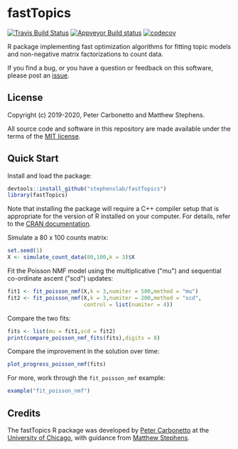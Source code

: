 # fastTopics

[![Travis Build Status](https://travis-ci.org/stephenslab/fastTopics.svg?branch=master)](https://travis-ci.org/stephenslab/fastTopics)
[![Appveyor Build status](https://ci.appveyor.com/api/projects/status/224272mhk5fadgmt?svg=true)](https://ci.appveyor.com/project/pcarbo/fasttopics)
[![codecov](https://codecov.io/gh/stephenslab/fastTopics/branch/master/graph/badge.svg)](https://codecov.io/gh/stephenslab/fastTopics)

R package implementing fast optimization algorithms for fitting topic
models and non-negative matrix factorizations to count data.

If you find a bug, or you have a question or feedback on this software,
please post an [issue][issues].

## License

Copyright (c) 2019-2020, Peter Carbonetto and Matthew Stephens.

All source code and software in this repository are made available
under the terms of the [MIT license][mit-license].

## Quick Start

Install and load the package:

```R
devtools::install_github("stephenslab/fastTopics")
library(fastTopics)
```

Note that installing the package will require a C++ compiler setup
that is appropriate for the version of R installed on your
computer. For details, refer to the [CRAN documentation][cran].

Simulate a 80 x 100 counts matrix:

```R
set.seed(1)
X <- simulate_count_data(80,100,k = 3)$X
```

Fit the Poisson NMF model using the multiplicative ("mu") and
sequential co-ordinate ascent ("scd") updates:

```R
fit1 <- fit_poisson_nmf(X,k = 3,numiter = 500,method = "mu")
fit2 <- fit_poisson_nmf(X,k = 3,numiter = 200,method = "scd",
                        control = list(numiter = 4))
```

Compare the two fits:

```R
fits <- list(mu = fit1,scd = fit2)
print(compare_poisson_nmf_fits(fits),digits = 8)
```

Compare the improvement in the solution over time:

```R
plot_progress_poisson_nmf(fits)
```

For more, work through the `fit_poisson_nmf` example:

```R
example("fit_poisson_nmf")
```

## Credits

The fastTopics R package was developed by [Peter Carbonetto][peter] at
the [University of Chicago][uchicago], with guidance from
[Matthew Stephens][matthew].

[mit-license]: https://opensource.org/licenses/mit-license.html
[issues]: https://github.com/stephenslab/fastTopics/issues
[peter]: https://pcarbo.github.io
[matthew]: http://stephenslab.uchicago.edu
[uchicago]: https://www.uchicago.edu
[cran]: https://cran.r-project.org

